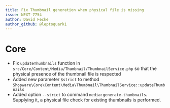 ```yaml
---
title: Fix Thumbnail generation when physical file is missing
issue: NEXT-7754
author: David Fecke
author_github: @leptoquark1
---
```

# Core
* Fix `updateThumbnails` function in `src/Core/Content/Media/Thumbnail/ThumbnailService.php` so that the physical presence of the thumbnail file is respected
* Added new parameter `$strict` to method `Shopware\Core\Content\Media\Thumbnail\ThumbnailService::updateThumbnails`
* Added option `--strict` to command `media:generate-thumbnails`. Supplying it, a physical file check for existing thumbnails is performed.

